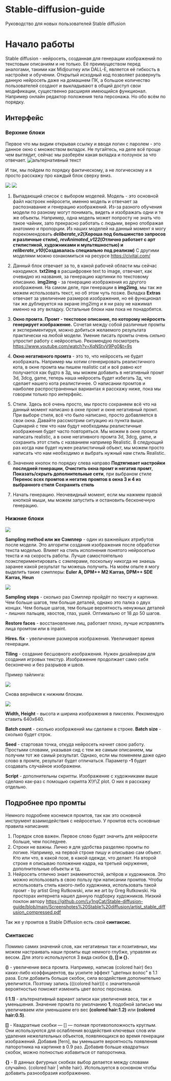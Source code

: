 # Stable-diffusion-guide
Руководство для новых пользователей Stable diffusion

# Начало работы

Stable diffusion - нейросеть, созданная для генерации изображений по текстовым описаниям и не только. Её преимуществом перед аналогами, такими как Midjourney или DALL-E, является её гибкость в настройке и обучении. Открытый исходный код позволяет развернуть данную нейросеть даже на домашнем ПК, а большое количество пользователей создают и выкладывают в общий доступ свои модификации, существенно расширяя имеющийся функционал. Например онлайн редактор положения тела персонажа. Но обо всём по порядку.

## Интерфейс

### Верхние блоки

Первое что мы видим открывая ссылку и вводя логин с паролем - это данное окно с множеством вкладок. Не пугайтесь, на деле всё проще чем выглядит, сейчас мы разберём какая вкладка и ползунок за что отвечает.
<img src="Screenshotes Stable diffusion/Снимок экрана 2023-06-19 083047.png" alt="альтернативный текст">

И так, мы пойдем по порядку фактическому, а не логическому и я просто расскажу про каждый блок сверху вниз.

<img src="Screenshotes Stable diffusion/Верхняя панель.png">
<img src="Screenshotes Stable diffusion/Верхняя панель2.png">

1. Выпадающий список с выбором моделей. Модель - это основной файл настроек нейросети, именно модель и отвечает за распознавание и генерацию изображений. Из-за разного обучения модели по разному могут понимать, видеть и изображать одни и те же объекты. Например, одна модель может попросту не знать что такое чайник, зато прекрасно работать с людьми, верно отображая анатомию и пропорции. Из наших моделей на данный момент я могу порекомендовать **_deliberate_v2_(Хороша под большинство запросов и различные стили), _revAnimated_v122_(Отлично работает с арт стилистикой, художниками и мультяшностью) и _reliberate_v10_(Создавалась специально под реализм)** С другими моделями можно ознакомиться на ресурсе https://civitai.com/

2. Данный блок отвечает за то, в какой рабочей области мы сейчас находимся. **txt2img** в расшифровке text to image, отвечает, как очевидно из названия, за генерацию картинки по текстовому описанию. **img2img** - за генерацию изображения из другого изображения. На самом деле, при генерации в **img2img**, мы так же можем использовать текст, но об этом чуть позже. Вкладка **Extras** отвечает за увеличение размеров изображения, но её функционал так же дублируется на экране img2img и я ни разу не нажимал именно на эту вкладку. Остальные блоки нам пока не понадобятся.

3. **Окно промта. Промт - текстовое описание, по которому нейросеть генерирует изображение.** Сочетая между собой различные промты и экспериментируя, можно добиться желаемого результата практически на любой модели. Умение писать промты очень сильно упростит работу с нейросетью. Рекомендую посмотреть https://www.youtube.com/watch?v=XqNStvV9Pg0&t=9s

4. **Окно негативного промта** - это то, что нейросеть не будет изображать. Например мы хотим сгенерировать реалистичного кота, в окне промта мы пишем realistic cat и всё равно кот получается как будто в 3д, мы можем добавить в негативный промт 3d, 3dcg, game, теперь наша нейросеть будет избегать 3д, что сделает нашего кота реалистичнее. О написании промтов и наиболее распространенных вариантах я расскажу ниже, пока мы говорим только про интерфейс.

5. Стили. Здесь всё очень просто, мы просто сохраняем всё что на данный момент написано в окне промт и окне негативный промт. При выборе стиля, всё что было написано, просто добавляется в свои окна. Давайте рассмотрим ситуацию из пункта выше. Сценарий с тем что нам будут необходимы реалистичные изображения будет часто повторяться. Мы можем в окне промта написать realistic, а в окне негативного промта 3d, 3dcg, game, и сохранить этот стиль с названием например Realistic. В следующий раз когда нам будет нужен реалистичный объект, мы можем просто написать что нам необходимо и выбрать нужный нам стиль Realistic.

6. Значение кнопок по порядку слева направо **Подтягивает настройки последней генерации**, **Очистить окна промт и негатив промт**, **Показать/скрыть дополнительные сети**, при выбраном стиле **Перенос всех промтов и негатив промтов в окна 3 и 4 из выбранного стиля** **Сохранить стиль**

7. Начать генерацию. Неочевидный момент, если мы нажмем правой кнопкой мыши, мы можем запустить и остановить бесконечную генерацию.

### Нижние блоки

<img src="Screenshotes Stable diffusion/Нижняя панель.png">

**Sampling method или же Сэмплер** - один из важнейших атрибутов после модели. Это алгоритм создания изображения после обработки текста моделью. Влияет на стиль исполнения понятого нейросетью текста и на скорость работы. Лучше самостоятельно поэкспериментировать с сэмлерами, поскольку никогда не знаешь заранее какой результат ты можешь получить.
На моём опыте я могу выделить такие сэмплеры:
**Euler A, DPM++ M2 Karras, DPM++ SDE Karras, Heun**

<img src="Screenshotes Stable diffusion/Сравнение сэмлеров.png">

**Sampling steps** - сколько раз Сэмплер пройдёт по тексту и картинке. Чем больше шагов, тем больше деталей, однако это палка о двух концах. Чем больше шагов, тем больше вероятность ненужных деталей - лишних пальцев, хвостов, глаз, ушей. Оптимально от 18 до 50 шагов.

**Restore faces** - восстановление лиц, работает плохо, лучше исправлять лица промтом или в inpaint.

**Hires. fix** - увеличение размеров изображения. Увеличивает время генерации.

**Tiling** - создание бесшовного изображения. Нужен дизайнерам для создания игровых текстур. Изображение продолжает само себя бесконечно и без разрывов и швов.

Пример тайлинга:

<img src="Screenshotes Stable diffusion/Бесшовная текстура.png">

Снова вернёмся к нижним блокам.

<img src="Screenshotes Stable diffusion/Нижняя панель2.png">

**Width, Height** - высота и ширина изображения в пикселях. Рекомендую ставить 640x640.

**Batch count**  - сколько изображений мы сделаем в строке.
**Batch size** - сколько будет строк.

**Seed** - стартовая точка, откуда нейросеть начнет свою работу. Простыми словами, указывая сид с тем же самым описанием, мы получим тот же самый результат. Однако, если мы поменяем даже одно слово в промте, результат будет отличаться. Параметр **-1** будет создавать случайное изображени.

**Script** - дополнительны скрипты. Изображение с художниками выше сделано как-раз с помощью скрипта X\Y\Z plot. О них я расскажу отдельно.

## Подробнее про промты

Немного подробнее коснемся промтов, так как это основной инструмент взаимодействия с нейросетью. У промтов есть основные правила написания:
1. Порядок слов важен. Первое слово будет значить для нейросети больше, чем последнее.
2. Строки не важны. Лично я для удобства разделяю промты по логике. Например, на первой строке пишу и описываю сам объект. Кто или что, в какой позе, в какой одежде, что делает. На второй строке я описываю положение кадра, на третьей окружение, дополнительные объекты и тд.
3. Нейросеть отлично знает знаменитостей, актёров и художников. Это можно использовать в свою пользу при написании промтов. Чтобы использовать стиль какого-либо художника, использовать такой промт - by artist Greg Rutkowski, или же art by Greg Rutkowski. На просторах интернета нашел данную подборку художников. Низкий поклон автору https://github.com/Ly1ngCat/Stable-diffusion-guide/blob/main/Screenshotes%20Stable%20diffusion/artist_stable_diffusion_compressed.pdf

Так же у промтов в Stable Diffusion есть свой **синтаксис**.

### Синтаксис

Помимо самих значений слов, как негативных так и позитивных, мы можем настраивать наши промты еще немного глубже, управляя их весом. Для этого используются 3 вида скобок **(), [] и {}.**

**()** - увеличение веса промта. Например, написав (colored hair) без каких-либо коэффициентов, вы усилите эффект "цветных волос" в 1.1 раза. Если добавить больше скобок, сила воздействия дополнительно увеличится. Поэтому запись (((colored hair))) с значительной вероятностью поможет изменить цвет волос персонажа.

**(:1.1)** - альтернативный вариант записи как увеличения веса, так и уменьшения. Значение промта по умолчанию **1**, подобной записью мы увеличиваем или уменьшаем его вес **(colored hair:1.2)** или **(colored hair:0.5)**.

**[]** - Квадратные скобки — [] — полная противоположность круглым. Они используются для ослабления воздействия ключевых слов или удаления нежелательных объектов, появляющихся во время генерации изображений. Добавив [fern], вы уменьшите вероятность появления папоротника на картинке в 0.9 раз. Добавив больше квадратных скобок, можно полностью избавиться от папоротника.

**{}** - В данных фигурных скобках выбор делается между словами случайно. {colored hair | white hair}. Используется в основном чтобы добавить разнообразия изображению.
